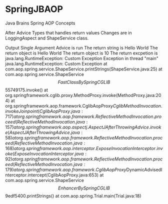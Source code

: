 # SpringJBAOP
Java Brains Spring AOP Concepts

After Advice Types that handles return values
Changes are in LoggingAspect and ShapeService class.

Output
Single Argument Advice is run
The return string is Hello World
The return object is Hello World
The return object is 10
The return excpetion is java.lang.RuntimeException: Custom Exception
Exception in thread "main" java.lang.RuntimeException: Custom Exception
	at com.aop.spring.service.ShapeService.printStrings(ShapeService.java:25)
	at com.aop.spring.service.ShapeService$$FastClassBySpringCGLIB$$55749175.invoke(<generated>)
	at org.springframework.cglib.proxy.MethodProxy.invoke(MethodProxy.java:204)
	at org.springframework.aop.framework.CglibAopProxy$CglibMethodInvocation.invokeJoinpoint(CglibAopProxy.java:717)
	at org.springframework.aop.framework.ReflectiveMethodInvocation.proceed(ReflectiveMethodInvocation.java:157)
	at org.springframework.aop.aspectj.AspectJAfterThrowingAdvice.invoke(AspectJAfterThrowingAdvice.java:58)
	at org.springframework.aop.framework.ReflectiveMethodInvocation.proceed(ReflectiveMethodInvocation.java:168)
	at org.springframework.aop.interceptor.ExposeInvocationInterceptor.invoke(ExposeInvocationInterceptor.java:92)
	at org.springframework.aop.framework.ReflectiveMethodInvocation.proceed(ReflectiveMethodInvocation.java:179)
	at org.springframework.aop.framework.CglibAopProxy$DynamicAdvisedInterceptor.intercept(CglibAopProxy.java:653)
	at com.aop.spring.service.ShapeService$$EnhancerBySpringCGLIB$$9edf5400.printStrings(<generated>)
	at com.aop.spring.Trial.main(Trial.java:18)


